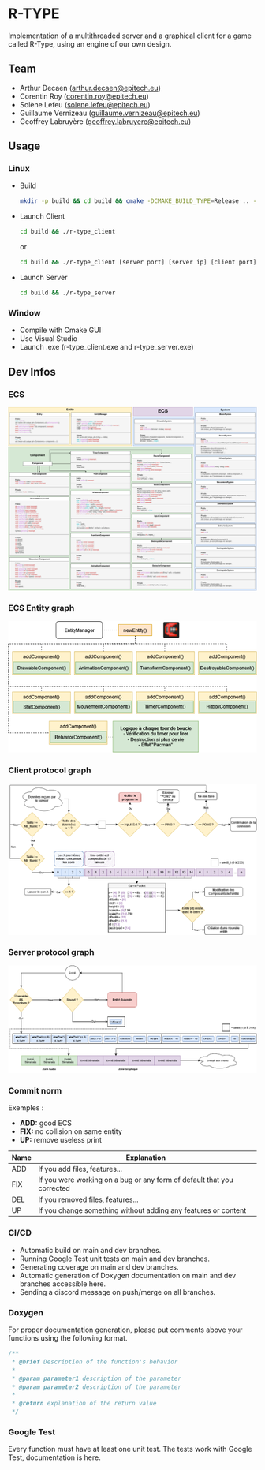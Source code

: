 # R-TYPE

Implementation of a multithreaded server and a graphical client for a game called R-Type, using an engine of our own design.

## Team

* Arthur Decaen (arthur.decaen@epitech.eu)
* Corentin Roy (corentin.roy@epitech.eu)
* Solène Lefeu (solene.lefeu@epitech.eu)
* Guillaume Vernizeau (guillaume.vernizeau@epitech.eu)
* Geoffrey Labruyère (geoffrey.labruyere@epitech.eu)

## Usage

### Linux

* Build

    ```bash
    mkdir -p build && cd build && cmake -DCMAKE_BUILD_TYPE=Release .. -GNinja && ninja && cd ..
    ```

* Launch Client

    ```bash
    cd build && ./r-type_client 
    ```

    or

    ```bash
    cd build && ./r-type_client [server port] [server ip] [client port]
    ```

* Launch Server

    ```bash
    cd build && ./r-type_server
    ```

### Window

* Compile with Cmake GUI
* Use Visual Studio
* Launch .exe (r-type_client.exe and r-type_server.exe)

## Dev Infos

### ECS

![ECS](docs/ECS.png)

### ECS Entity graph

![ECS Entity](docs/ECSEntity.png)

### Client protocol graph

![ClientProtocol](docs/ProtocoleClient.png)

### Server protocol graph

![ServerProtocol](docs/ProtocoleServeur.png)

### Commit norm

Exemples :

* **ADD:** good ECS
* **FIX:** no collision on same entity
* **UP:** remove useless print

| Name | Explanation                                                            |
| ---- | ---------------------------------------------------------------------- |
| ADD  | If you add files, features...                                          |
| FIX  | If you were working on a bug or any form of default that you corrected |
| DEL  | If you removed files, features...                                      |
| UP   | If you change something without adding any features or content         |

### CI/CD

* Automatic build on main and dev branches.
* Running Google Test unit tests on main and dev branches.
* Generating coverage on main and dev branches.
* Automatic generation of Doxygen documentation on main and dev branches accessible here.
* Sending a discord message on push/merge on all branches.

### Doxygen

For proper documentation generation, please put comments above your functions using the following format.

```cpp
/**
 * @brief Description of the function's behavior
 * 
 * @param parameter1 description of the parameter
 * @param parameter2 description of the parameter
 * 
 * @return explanation of the return value
 */
```

### Google Test

Every function must have at least one unit test. The tests work with Google Test, documentation is here.
